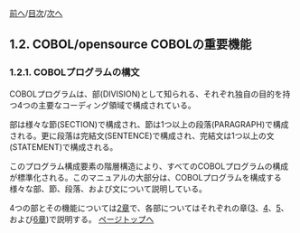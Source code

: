 <!--navi start-->
[前へ](1-1.md)/[目次](https://momo2584.github.io/opensourcecobol.github.io/markdown/TOC.html)/[次へ](1-2-2.md)
<!--navi end-->
## 1.2. COBOL/opensource COBOLの重要機能

### 1.2.1. COBOLプログラムの構文

COBOLプログラムは、部(DIVISION)として知られる、それぞれ独自の目的を持つ4つの主要なコーディング領域で構成されている。

部は様々な節(SECTION)で構成され、節は1つ以上の段落(PARAGRAPH)で構成される。更に段落は完結文(SENTENCE)で構成され、完結文は1つ以上の文(STATEMENT)で構成される。

このプログラム構成要素の階層構造により、すべてのCOBOLプログラムの構成が標準化される。このマニュアルの大部分は、COBOLプログラムを構成する様々な部、節、段落、および文について説明している。

4つの部とその機能については[2章](2-1.md)で、各部についてはそれぞれの章([3](3.md)、[4](4-1-1.md)、[5](5-1.md)、および[6章](6-1-1.md))で説明する。
[ページトップへ](1-2-1.md)
